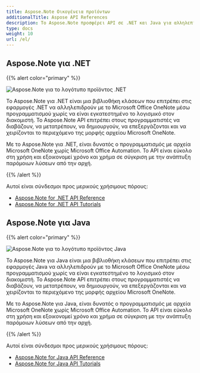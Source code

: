 ```yaml
---
title: Aspose.Note Οικογένεια προϊόντων
additionalTitle: Aspose API References
description: Το Aspose.Note προσφέρει API σε .NET και Java για αλληλεπίδραση με το Microsoft Office OneNote μέσω προγραμματισμού χωρίς να είναι εγκατεστημένο το λογισμικό στον διακομιστή. Τα API Aspose.Note επιτρέπουν στους προγραμματιστές να διαβάζουν, να μετατρέπουν, να δημιουργούν, να επεξεργάζονται και να χειρίζονται το περιεχόμενο της μορφής αρχείου Microsoft OneNote.
type: docs
weight: 10
url: /el/
---
```


## Aspose.Note για .NET

{{% alert color="primary" %}} 

![Aspose.Note για το λογότυπο προϊόντος .NET](../home_1.png)

Το Aspose.Note για .NET είναι μια βιβλιοθήκη κλάσεων που επιτρέπει στις εφαρμογές .NET να αλληλεπιδρούν με το Microsoft Office OneNote μέσω προγραμματισμού χωρίς να είναι εγκατεστημένο το λογισμικό στον διακομιστή. Το Aspose.Note API επιτρέπει στους προγραμματιστές να διαβάζουν, να μετατρέπουν, να δημιουργούν, να επεξεργάζονται και να χειρίζονται το περιεχόμενο της μορφής αρχείου Microsoft OneNote.

Με το Aspose.Note για .NET, είναι δυνατός ο προγραμματισμός με αρχεία Microsoft OneNote χωρίς Microsoft Office Automation. Το API είναι εύκολο στη χρήση και εξοικονομεί χρόνο και χρήμα σε σύγκριση με την ανάπτυξη παρόμοιων λύσεων από την αρχή.

{{% /alert %}} 

Αυτοί είναι σύνδεσμοι προς μερικούς χρήσιμους πόρους:
- [Aspose.Note for .NET API Reference](/note/el/net/)
- [Aspose.Note for .NET API Tutorials](/tutorials/note/el/net/)

## Aspose.Note για Java

{{% alert color="primary" %}}

![Aspose.Note για το λογότυπο προϊόντος Java](../home_2.png)

Το Aspose.Note για Java είναι μια βιβλιοθήκη κλάσεων που επιτρέπει στις εφαρμογές Java να αλληλεπιδρούν με το Microsoft Office OneNote μέσω προγραμματισμού χωρίς να είναι εγκατεστημένο το λογισμικό στον διακομιστή. Το Aspose.Note API επιτρέπει στους προγραμματιστές να διαβάζουν, να μετατρέπουν, να δημιουργούν, να επεξεργάζονται και να χειρίζονται το περιεχόμενο της μορφής αρχείου Microsoft OneNote.

Με το Aspose.Note για Java, είναι δυνατός ο προγραμματισμός με αρχεία Microsoft OneNote χωρίς Microsoft Office Automation. Το API είναι εύκολο στη χρήση και εξοικονομεί χρόνο και χρήμα σε σύγκριση με την ανάπτυξη παρόμοιων λύσεων από την αρχή.

{{% /alert %}} 

Αυτοί είναι σύνδεσμοι προς μερικούς χρήσιμους πόρους:
- [Aspose.Note for Java API Reference](/note/java/)
- [Aspose.Note for Java API Tutorials](/tutorials/note/el/java/)